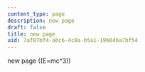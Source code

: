```yaml
---
content_type: page
description: new page
draft: false
title: new page
uid: 7af07bf4-abc6-4c8a-b5a1-196046a7bf54
---
```

new page \((E=mc^3)\)